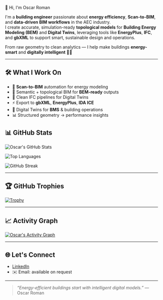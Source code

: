 👋 Hi, I'm Oscar Roman

I'm a **building engineer** passionate about **energy efficiency**, **Scan-to-BIM**, and **data-driven BIM workflows** in the AEC industry.  
I create accurate, simulation-ready **topological models** for **Building Energy Modeling (BEM)** and **Digital Twins**, leveraging tools like **EnergyPlus**, **IFC**, and **gbXML** to support smart, sustainable design and operations.

From raw geometry to clean analytics — I help make buildings **energy-smart** and **digitally intelligent** 🏢💡

---

## 🛠️ What I Work On

- 🔷 **Scan-to-BIM** automation for energy modeling  
- 📐 Semantic + topological BIM for **BEM-ready** outputs  
- 🧱 Clean IFC pipelines for Digital Twins  
- ⚡ Export to **gbXML**, **EnergyPlus**, **IDA ICE**  
- 🧠 Digital Twins for **BMS** & building operations  
- 📊 Structured geometry → performance insights


## 📊 GitHub Stats

![Oscar's GitHub Stats](https://github-readme-stats.vercel.app/api?username=oscar88roman&show_icons=true&theme=radical)

![Top Languages](https://github-readme-stats.vercel.app/api/top-langs/?username=oscar88roman&layout=compact&theme=radical)

![GitHub Streak](https://github-readme-streak-stats.herokuapp.com/?user=oscar88roman&theme=radical)

---

## 🏆 GitHub Trophies

[![Trophy](https://github-profile-trophy.vercel.app/?username=oscar88roman&theme=onedark)](https://github.com/ryo-ma/github-profile-trophy)

---

## 📈 Activity Graph

[![Oscar's Activity Graph](https://github-readme-activity-graph.cyclic.app/graph?username=oscar88roman&theme=react-dark)](https://github.com/oscar88roman)

---

## 🌐 Let's Connect

- [LinkedIn](https://www.linkedin.com/in/oscar-roman-934613206/)
- ✉️ Email: available on request

---

> _“Energy-efficient buildings start with intelligent digital models.”_ — Oscar Roman
